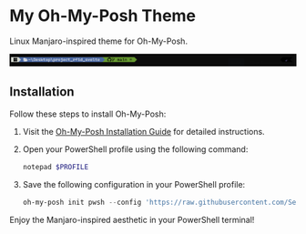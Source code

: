 # My Oh-My-Posh Theme

Linux Manjaro-inspired theme for Oh-My-Posh.

![Theme Preview](https://raw.githubusercontent.com/Sebastian-Zok/my-oh-my-posh-theme/main/image.png)

## Installation

Follow these steps to install Oh-My-Posh:

1. Visit the [Oh-My-Posh Installation Guide](https://ohmyposh.dev/docs/installation) for detailed instructions.

2. Open your PowerShell profile using the following command:
    ```powershell
    notepad $PROFILE
    ```

3. Save the following configuration in your PowerShell profile:
    ```powershell
    oh-my-posh init pwsh --config 'https://raw.githubusercontent.com/Sebastian-Zok/my-oh-my-posh-theme/main/.my-oh-my-posh-theme.omp.json' | Invoke-Expression
    ```

Enjoy the Manjaro-inspired aesthetic in your PowerShell terminal!
